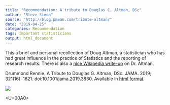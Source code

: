 ```yaml
---
title: "Recommendation: A tribute to Douglas C. Altman, DSc"
author: "Steve Simon"
source: "http://blog.pmean.com/tribute-altman/"
date: "2019-04-25"
categories: Recommendation
tags: Important statisticians
output: html_document
---
```


This a brief and personal recollection of Doug Altman, a statistician
who has had great influence in the practice of Statistics and the
reporting of research results. There is also a [nice Wikipedia
write-up](https://en.wikipedia.org/wiki/Doug_Altman) on Dr.
Altman.

<!---More--->

Drummond Rennie. A Tribute to Douglas G. Altman, DSc. JAMA. 2019;
321(16): 1621. doi:10.1001/jama.2019.3830. Available in [html
format](https://jamanetwork.com/journals/jama/fullarticle/2731154).

![](http://www.pmean.com/images/images/19/tribute-altman01.png)



<U+00A0>


